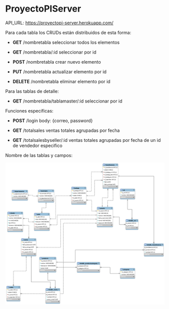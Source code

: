 # ProyectoPIServer

API_URL: https://proyectopi-server.herokuapp.com/

Para cada tabla los CRUDs están distribuidos de esta forma: 

* **GET** /nombretabla seleccionar todos los elementos

* **GET** /nombretabla/:id seleccionar por id

* **POST** /nombretabla crear nuevo elemento

* **PUT** /nombretabla actualizar elemento por id

* **DELETE** /nombretabla eliminar elemento por id

Para las tablas de detalle:

* **GET** /nombretabla/tablamaster/:id  seleccionar por id

Funciones especificas:

* **POST** /login body: {correo, password}

* **GET** /totalsales ventas totales agrupadas por fecha

* **GET** /totalsalesbyseller/:id ventas totales agrupadas por fecha de un id de vendedor especifico

Nombre de las tablas y campos:

![Image of Database](https://github.com/diegog56/ProyectoPIServer/blob/master/sql/Relational.png)
